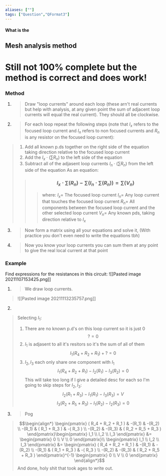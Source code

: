 ```yaml
---
aliases: [""]
tags: ["Question","QFormat3"]
---
```


#### What is the
## Mesh analysis method
# Still not 100% complete but the method is correct and does work!
### Method

1) > Draw "loop currents" around each loop (these arn't real currents but help with analysis, at any given point the sum of adjacent loop currents will equal the real current). They should all be clockwise.

2) > For each loop repeat the following steps (note that $I_x$ refers to the focused loop current and $I_n$ refers to non focused currents and $R_n$ is any resistor on the focused loop current): 
> 1) Add all known p.ds together on the right side of the equation taking direction relative to the focused loop current
> 2) Add the $I_x \cdot (\sum\limits R_n)$ to the left side of the equation
> 3) Subtract all of the adjasent loop currents $I_n \cdot (\sum\limits R_n)$ from the left side of the equation
As an equation:
>> ### $$ I_x \cdot \sum\limits \left(R_n\right)- \sum\limits \left(I_n \cdot \sum\limits \left(R_n\right) \right) = \sum\limits \left(V_n\right) $$ 
>>> where:
>>> $I_x=$ The focused loop current 
>>> $I_n=$ Any loop current that touches the focused loop current
>>> $R_n=$ All components between the focused loop current and the other selected loop current
>>> $V_n=$ Any known pds, taking direction relative to $I_x$

3) > Now form a matrix using all your equations and solve it, (With practice you don't even need to write the equations tbh)

4) > Now you know your loop currents you can sum them at any point to give the real local current at that point

### Example
Find expressions for the resistances in this circuit:
![[Pasted image 20211107153425.png]]

1) > We draw loop currents.
> ![[Pasted image 20211113235757.png]]

2) 
> Selecting $I_1$:
> 1) There are no known p.d's on this loop current so it is just 0
$$ ? = 0 $$
> 2) $I_1$ is adjasent to all it's resitors so it's the sum of all of them
$$ I_1( R_4 + R_2 + R_1 ) + ? = 0 $$
> 3) $I_2,I_3$ each only share one component with $I_1$
$$ I_1( R_4 + R_2 + R_1 ) - I_2(R_1) - I_3(R_2) = 0 $$
> This will take too long if I give a detailed desc for each so I'm going to skip steps for $I_2,I_3$:
> $$ I_2( R_1 + R_3 ) - I_1 (R_1) - I_3( R_3 ) = V $$
> $$ I_3( R_2 + R_5 + R_3 ) - I_1(R_2) - I_2(R_3) = 0 $$


3) > Pog
> $$\begin{align*}
\begin{pmatrix}
( R_4 + R_2 + R_1 ) & -(R_1) & -(R_2) \\ 
-(R_1) & ( R_1 + R_3 ) & -( R_3 ) \\ 
-(R_2) & -(R_3) & ( R_2 + R_5 + R_3 )
\end{pmatrix}\begin{pmatrix} 
 I_1 \\ I_2 \\ I_3 
\end{pmatrix}  &= 
\begin{pmatrix} 0 \\ V \\ 0 \end{pmatrix}\\
\begin{pmatrix} 
 I_1 \\ I_2 \\ I_3 
\end{pmatrix}  &= \begin{pmatrix}
( R_4 + R_2 + R_1 ) & -(R_1) & -(R_2) \\ 
-(R_1) & ( R_1 + R_3 ) & -( R_3 ) \\ 
-(R_2) & -(R_3) & ( R_2 + R_5 + R_3 )
\end{pmatrix}^{-1}
\begin{pmatrix} 0 \\ V \\ 0 \end{pmatrix}
\end{align*}$$
> And done, holy shit that took ages to write out. 